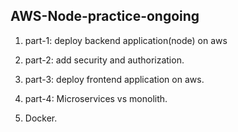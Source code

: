 ## AWS-Node-practice-ongoing

1. part-1: deploy backend application(node) on aws

2. part-2: add security and authorization.

3. part-3: deploy frontend application on aws.

4. part-4: Microservices vs monolith.

5. Docker.
